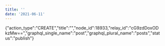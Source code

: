 ```yaml
---
title: ''
date: '2021-06-11'
---
```


{"action_type":"CREATE","title":"","node_id":18933,"relay_id":"cG9zdDoxODkzMw==","graphql_single_name":"post","graphql_plural_name":"posts","status":"publish"}
